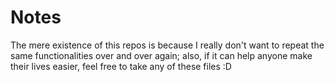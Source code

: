# Notes 

The mere existence of this repos is because I really don't want to repeat the 
same functionalities over and over again; also, if it can help anyone make 
their lives easier, feel free to take any of these files :D